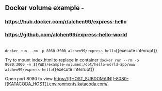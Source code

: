 ## Docker volume example - 
### https://hub.docker.com/r/alchen99/express-hello
### https://github.com/alchen99/express-hello-world
\
`docker run --rm -p 8080:3000 alchen99/express-hello`{{execute interrupt}}

Try to mount index.html to replace in container
`docker run --rm -p 8080:3000 -v ${PWD}/example-volumes:/opt/hello-world-app/www alchen99/express-hello`{{execute interrupt}}

Open port 8080 to view
[https://[[HOST_SUBDOMAIN]]-8080-[[KATACODA_HOST]].environments.katacoda.com/](https://[[HOST_SUBDOMAIN]]-8080-[[KATACODA_HOST]].environments.katacoda.com/)
